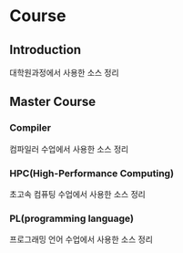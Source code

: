 # Course

## Introduction
대학원과정에서 사용한 소스 정리

## Master Course

### Compiler
컴파일러 수업에서 사용한 소스 정리<br>

### HPC(High-Performance Computing)
초고속 컴퓨팅 수업에서 사용한 소스 정리<br>

### PL(programming language)
프로그래밍 언어 수업에서 사용한 소스 정리<br>
